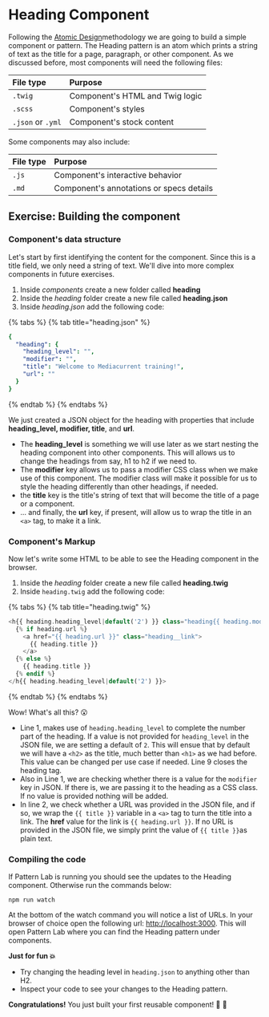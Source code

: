 # Heading Component

Following the [Atomic Design](https://bradfrost.com/blog/post/atomic-web-design/)methodology we are going to build a simple component or pattern. The Heading pattern is an atom which prints a string of text as the title for a page, paragraph, or other component.  As we discussed before, most components will need the following files:

| File type | Purpose |
| :--- | :--- |
| `.twig` | Component's HTML and Twig logic |
| `.scss` | Component's styles |
| `.json` or `.yml` | Component's stock content |

Some components may also include:

| File type | Purpose |
| :--- | :--- |
| `.js` | Component's interactive behavior |
| `.md` | Component's annotations or specs details |

## Exercise: Building the component

### Component's data structure

Let's start by first identifying the content for the component. Since this is a title field, we only need a string of text. We'll dive into more complex components in future exercises.

1. Inside _components_ create a new folder called **heading**
2. Inside the _heading_ folder create a new file called **heading.json**
3. Inside _heading.json_ add the following code:

{% tabs %}
{% tab title="heading.json" %}
```yaml
{
  "heading": {
    "heading_level": "",
    "modifier": "",
    "title": "Welcome to Mediacurrent training!",
    "url": ""
  }
}
```
{% endtab %}
{% endtabs %}

We just created a JSON object for the heading with properties that include **heading\_level, modifier, title**, and **url**.

* The **heading\_level** is something we will use later as we start nesting the heading component into other components. This will allows us to change the headings from say, h1 to h2 if we need to.
* The **modifier** key allows us to pass a modifier CSS class when we make use of this component. The modifier class will make it possible for us to style the heading differently than other headings, if needed.
* the **title** key is the title's string of text that will become the title of a page or a component.
* ... and finally, the **url** key, if present, will allow us to wrap the title in an `<a>` tag, to make it a link.


### Component's Markup

Now let's write some HTML to be able to see the Heading component in the browser.

1. Inside the _heading_ folder create a new file called **heading.twig**
2. Inside `heading.twig` add the following code:

{% tabs %}
{% tab title="heading.twig" %}
```php
<h{{ heading.heading_level|default('2') }} class="heading{{ heading.modifier ? ' ' ~ heading.modifier }}">
  {% if heading.url %}
    <a href="{{ heading.url }}" class="heading__link">
      {{ heading.title }}
    </a>
  {% else %}
    {{ heading.title }}
  {% endif %}
</h{{ heading.heading_level|default('2') }}>
```
{% endtab %}
{% endtabs %}

Wow! What's all this? 😮

* Line 1, makes use of `heading.heading_level` to complete the number part of the heading.  If a value is not provided for `heading_level` in the JSON file, we are setting a default of `2`.  This will ensue that by default we will have a `<h2>` as the title, much better than `<h1>` as we had before.  This value can be changed per use case if needed.  Line 9 closes the heading tag.
* Also in Line 1, we are checking whether there is a value for the `modifier` key in JSON.  If there is, we are passing it to the heading as a CSS class.  If no value is provided nothing will be added.
* In line 2, we check whether a URL was provided in the JSON file, and if so, we wrap the `{{ title }}` variable in a `<a>` tag to turn the title into a link.  The **href** value for the link is `{{ heading.url }}`.  If no URL is provided in the JSON file, we simply print the value of `{{ title }}`as plain text.

### Compiling the code

If Pattern Lab is running you should see the updates to the Heading component.  Otherwise run the commands below:

```text
npm run watch
```

At the bottom of the watch command you will notice a list of URLs. In your browser of choice open the following url: [http://localhost:3000](http://localhost:3000). This will open Pattern Lab where you can find the Heading pattern under components.

**Just for fun 💥**

* Try changing the heading level in `heading.json` to anything other than H2.
* Inspect your code to see your changes to the Heading pattern.

**Congratulations!** You just built your first reusable component! 🙌 🎉
